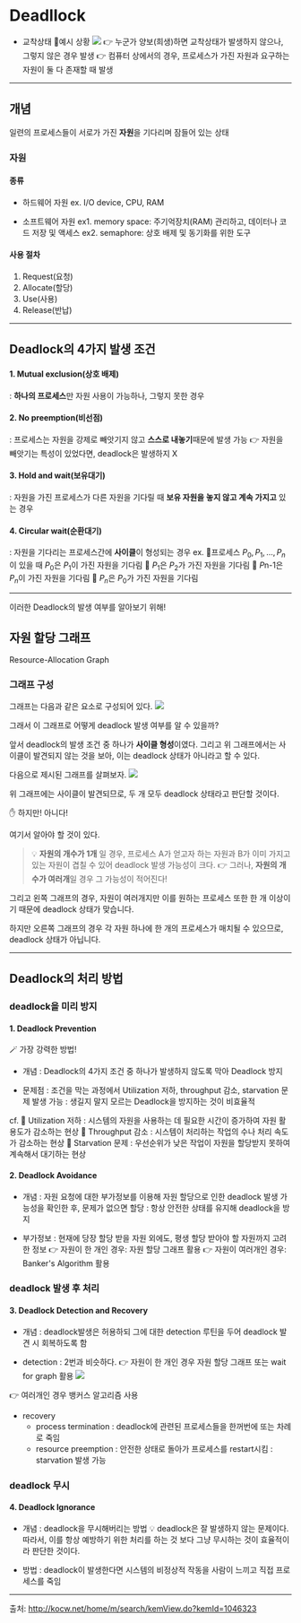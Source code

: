 # Deadllock 
- 교착상태
🔻예시 상황
![](https://velog.velcdn.com/images/ofohj/post/c8ef7175-4e23-41ab-9cda-a7515afc0335/image.png)
👉 누군가 양보(희생)하면 교착상태가 발생하지 않으나, 그렇지 않은 경우 발생
👉 컴퓨터 상에서의 경우, 프로세스가 가진 자원과 요구하는 자원이 둘 다 존재할 때 발생

---
## 개념
일련의 프로세스들이 서로가 가진 **자원**을 기다리며 잠들어 있는 상태

### 자원
#### 종류
- 하드웨어 자원
	ex. I/O device, CPU, RAM

- 소프트웨어 자원
	ex1. memory space: 주기억장치(RAM) 관리하고, 데이터나 코드 저장 및 액세스
    ex2. semaphore: 상호 배제 및 동기화를 위한 도구

#### 사용 절차
1. Request(요청)
2. Allocate(할당)
3. Use(사용)
4. Release(반납)

---
## Deadlock의 4가지 발생 조건
#### 1. Mutual exclusion(상호 배제)
: **하나의 프로세스**만 자원 사용이 가능하나, 그렇지 못한 경우

#### 2. No preemption(비선점)
: 프로세스는 자원을 강제로 빼앗기지 않고 **스스로 내놓기**때문에 발생 가능
👉 자원을 빼앗기는 특성이 있었다면, deadlock은 발생하지 X

#### 3. Hold and wait(보유대기)
: 자원을 가진 프로세스가 다른 자원을 기다릴 때 **보유 자원을 놓지 않고 계속 가지고** 있는 경우

#### 4. Circular wait(순환대기)
: 자원을 기다리는 프로세스간에 **사이클**이 형성되는 경우
ex.
📍프로세스 $P_0, P_1, ..., P_n$이 있을 때
$P_0$은 $P_1$이 가진 자원을 기다림
🔻
$P_1$은 $P_2$가 가진 자원을 기다림
🔻
$P$n-1은 $P_n$이 가진 자원을 기다림
🔻
$P_n$은 $P_0$가 가진 자원을 기다림

---
이러한 Deadlock의 발생 여부를 알아보기 위해!

## 자원 할당 그래프
Resource-Allocation Graph

### 그래프 구성
그래프는 다음과 같은 요소로 구성되어 있다.
![](https://velog.velcdn.com/images/ofohj/post/90098607-8b05-470e-8e64-e80ad631ef22/image.png)

그래서 이 그래프로 어떻게 deadlock 발생 여부를 알 수 있을까?

앞서 deadlock의 발생 조건 중 하나가 **사이클 형성**이였다.
그리고 위 그래프에서는 사이클이 발견되지 않는 것을 보아, 이는 deadlock 상태가 아니라고 할 수 있다.

다음으로 제시된 그래프를 살펴보자.
![](https://velog.velcdn.com/images/ofohj/post/4c24e7bd-1a42-42cc-8cff-331a9ec0fdd2/image.png)

위 그래프에는 사이클이 발견되므로, 두 개 모두 deadlock 상태라고 판단할 것이다.

✋ 하지만! 아니다!

여기서 알아야 할 것이 있다.
> 💡 **자원의 개수가 1개** 일 경우, 프로세스 A가 얻고자 하는 자원과 B가 이미 가지고 있는 자원이 겹칠 수 있어 deadlock 발생 가능성이 크다.
👉 그러나, **자원의 개수가 여러개**일 경우 그 가능성이 적어진다!


그리고 왼쪽 그래프의 경우, 자원이 여러개지만 이를 원하는 프로세스 또한 한 개 이상이기 때문에 deadlock 상태가 맞습니다.

하지만 오른쪽 그래프의 경우 각 자원 하나에 한 개의 프로세스가 매치될 수 있으므로, deadlock 상태가 아닙니다.

---
## Deadlock의 처리 방법

### deadlock을 미리 방지
#### 1. Deadlock Prevention
🪄 가장 강력한 방법!
- 개념
: Deadlock의 4가지 조건 중 하나가 발생하지 않도록 막아 Deadlock 방지

- 문제점
: 조건을 막는 과정에서 Utilization 저하, throughput 감소, starvation 문제 발생 가능
: 생길지 말지 모르는 Deadlock을 방지하는 것이 비효율적

cf.
📍 Utilization 저하
: 시스템의 자원을 사용하는 데 필요한 시간이 증가하여 자원 활용도가 감소하는 현상
📍 Throughput 감소
: 시스템이 처리하는 작업의 수나 처리 속도가 감소하는 현상
📍 Starvation 문제
: 우선순위가 낮은 작업이 자원을 할당받지 못하여 계속해서 대기하는 현상

#### 2. Deadlock Avoidance
- 개념
: 자원 요청에 대한 부가정보를 이용해 자원 할당으로 인한 deadlock 발생 가능성을 확인한 후, 문제가 없으면 할당
: 항상 안전한 상태를 유지해 deadlock을 방지

- 부가정보
: 현재에 당장 할당 받을 자원 외에도, 평생 할당 받아야 할 자원까지 고려한 정보
👉 자원이 한 개인 경우: 자원 할당 그래프 활용
👉 자원이 여러개인 경우: Banker's Algorithm 활용

### deadlock 발생 후 처리
#### 3. Deadlock Detection and Recovery
- 개념
: deadlock발생은 허용하되 그에 대한 detection 루틴을 두어 deadlock 발견 시 회복하도록 함

- detection
: 2번과 비슷하다.
👉 자원이 한 개인 경우 자원 할당 그래프 또는 wait for graph 활용
![](https://velog.velcdn.com/images/ofohj/post/f437d31c-0251-4953-aef6-ae2585c2bcca/image.png)

👉 여러개인 경우 뱅커스 알고리즘 사용

- recovery
    - process termination
    : deadlock에 관련된 프로세스들을 한꺼번에 또는 차례로 죽임
    - resource preemption
    : 안전한 상태로 돌아가 프로세스를 restart시킴
    : starvation 발생 가능

### deadlock 무시
#### 4. Deadlock Ignorance
- 개념
: deadlock을 무시해버리는 방법
💡 deadlock은 잘 발생하지 않는 문제이다. 따라서, 이를 항상 예방하기 위한 처리를 하는 것 보다 그냥 무시하는 것이 효율적이라 판단한 것이다.

- 방법
: deadlock이 발생한다면 시스템의 비정상적 작동을 사람이 느끼고 직접 프로세스를 죽임

---

출처: http://kocw.net/home/m/search/kemView.do?kemId=1046323